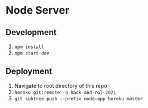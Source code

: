 # Node Server
## Development
1. `npm install`
2. `npm start-dev`
## Deployment
1. Navigate to root directory of this repo
2. `heroku git:remote -a hack-and-rol-2021`
3. `git subtree push --prefix node-app heroku master`